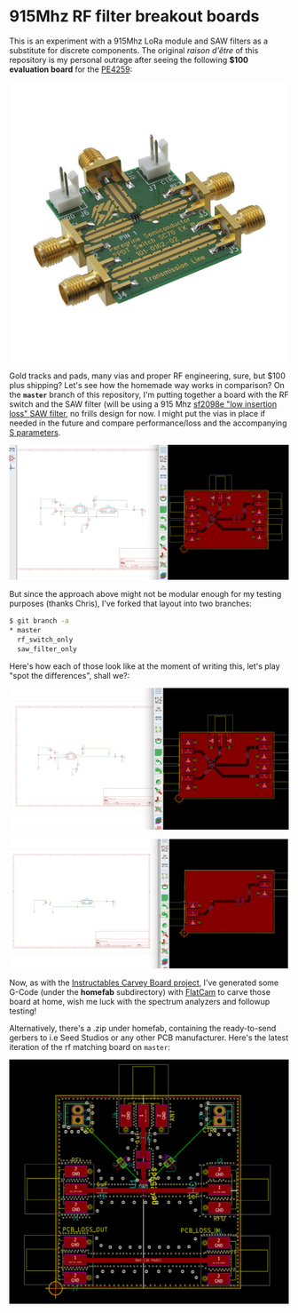 # 915Mhz RF filter breakout boards


This is an experiment with a 915Mhz LoRa module and SAW filters as a substitute for discrete components. The original *raison d'être* of this repository is my personal outrage after seeing the following **$100 evaluation board** for the [PE4259](https://www.psemi.com/pdf/datasheets/pe4259ds.pdf):


<p align="center">
<img src='img/EK4259-02.jpg'/>
</p>

Gold tracks and pads, many vias and proper RF engineering, sure, but $100 plus shipping? Let's see how the homemade way works in comparison? On the **`master`** branch of this repository, I'm putting together a board with the RF switch and the SAW filter (will be using a 915 Mhz [sf2098e "low insertion loss" SAW filter](https://wireless.murata.com/RFM/data/sf2098e.pdf), no frills design for now. I might put the vias in place if needed in the future and compare performance/loss and the accompanying [S parameters](https://en.wikipedia.org/wiki/Scattering_parameters).

<p align="center">
<img src='img/rf_switch_and_saw_filter.png'/>
</p>

But since the approach above might not be modular enough for my testing purposes (thanks Chris), I've forked that layout into two branches:

```bash
$ git branch -a
* master
  rf_switch_only
  saw_filter_only
```

Here's how each of those look like at the moment of writing this, let's play "spot the differences", shall we?:

<p align="center">
<img src='img/rf_switch_only.png'/>
</p>

<p align="center">
<img src='img/saw_filter_only.png'/>
</p>

Now, as with the [Instructables Carvey Board project](https://github.com/brainstorm/carvey_board), I've generated some G-Code (under the **homefab** subdirectory) with [FlatCam](http://flatcam.org/) to carve those board at home, wish me luck with the spectrum analyzers and followup testing!

Alternatively, there's a .zip under homefab, containing the ready-to-send gerbers to i.e Seed Studios or any other PCB manufacturer. Here's the latest iteration of the rf matching board on `master`:

<p align="center">
<img src='img/rf_switch_saw_peregrine-like.png'/>
</p>
